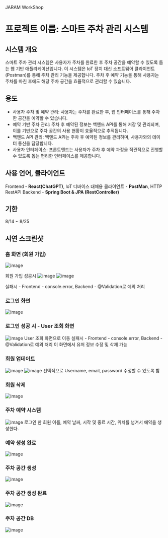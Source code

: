  JARAM WorkShop
# 프로젝트 이름: 스마트 주차 관리 시스템

## 시스템 개요
스마트 주차 관리 시스템은 사용자가 주차를 완료한 후 주차 공간을 예약할 수 있도록 돕는 웹 기반 애플리케이션입니다. 이 시스템은 IoT 장치 대신 소프트웨어 클라이언트(Postman)를 통해 주차 관리 기능을 제공합니다.
주차 후 예약 기능을 통해 사용자는 주차를 마친 후에도 해당 주차 공간을 효율적으로 관리할 수 있습니다.


## 용도
- 사용자 주차 및 예약 관리: 사용자는 주차를 완료한 후, 웹 인터페이스를 통해 주차한 공간을 예약할 수 있습니다.
- 예약 기반 주차 관리: 주차 후 예약된 정보는 백엔드 API를 통해 저장 및 관리되며, 이를 기반으로 주차 공간의 사용 현황이 효율적으로 추적됩니다.
- 백엔드 API 관리: 백엔드 API는 주차 후 예약된 정보를 관리하며, 사용자와의 데이터 통신을 담당합니다.
- 사용자 인터페이스: 프론트엔드는 사용자가 주차 후 예약 과정을 직관적으로 진행할 수 있도록 돕는 편리한 인터페이스를 제공합니다.

## 사용 언어, 클라이언트
Frontend - **React(ChatGPT)**,
IoT 디바이스 대체용 클라이언트 - **PostMan**,
HTTP RestAPI Backend - **Spring Boot & JPA (RestController)**

## 기한
8/14 ~ 8/25

## 시연 스크린샷

### 홈 화면 (회원 가입)
![image](https://github.com/user-attachments/assets/86408da7-5199-4439-9976-bb1c1e2d03d7)

회원 가입 성공시
![image](https://github.com/user-attachments/assets/e0a7ce3f-038b-46cc-a14d-ef7bc6148fef) ![image](https://github.com/user-attachments/assets/7dfb8def-0067-4b7b-8a7f-aba1625285a1)

실패시 - Frontend - console.error, Backend - @Validation로 예외 처리

### 로그인 화면
![image](https://github.com/user-attachments/assets/3516b354-87b4-4c0c-9ada-4a0755315803)


### 로그인 성공 시 - User 조회 화면
![image](https://github.com/user-attachments/assets/81a42019-6969-4565-b2a6-37dc98bc920e)
User 조회 화면으로 이동
실패시 - Frontend - console.error, Backend - @Validation로 예외 처리
이 화면에서 유저 정보 수정 및 삭제 가능

### 회원 업데이트
![image](https://github.com/user-attachments/assets/b2c2877b-359b-4357-9434-f3e2666ad278) ![image](https://github.com/user-attachments/assets/fbc24f8e-5e0c-4b87-ab8b-7cab94e7e812)
선택적으로 Username, email, password 수정할 수 있도록 함

### 회원 삭제
![image](https://github.com/user-attachments/assets/b9f3cd70-99b5-432e-aa3f-a909a43878a9)


### 주차 예약 시스템
![image](https://github.com/user-attachments/assets/737253af-7106-48ae-8f45-03b9697d1d99)
로그인 한 회원 이름, 예약 날짜, 시작 및 종료 시간, 위치를 넘겨서 에약을 생성한다.

### 예약 생성 완료
![image](https://github.com/user-attachments/assets/3d10ec8f-acb0-4017-97ab-060a0cb6e5ad)


### 주차 공간 생성
![image](https://github.com/user-attachments/assets/9a4d5c39-25d3-45af-8635-e30f1f3dfb1f)

### 주차 공간 생성 완료
![image](https://github.com/user-attachments/assets/ff44932a-1a30-49d3-94f9-b229bfdb94d0)

### 주차 공간 DB
![image](https://github.com/user-attachments/assets/bbeae516-ba52-4c26-b2b0-984ea58c705d)

